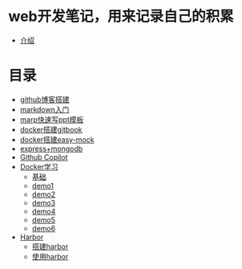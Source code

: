 # web开发笔记，用来记录自己的积累
* [介绍](README.md)

# 目录
* [github博客搭建](github_blog/readme.md)
* [markdown入门](markdown/README.md)
* [marp快速写ppt模板](marp/README.md)
* [docker搭建gitbook](gitbook/index.md)
* [docker搭建easy-mock](dockerEasyMock/README.md)
* [express+mongodb](expressMongodb/index.md)
* [Github Copilot](GithubCopilot/index.md)
* [Docker学习]()
    * [基础](dockerLearn/lession1.md)
    * [demo1](dockerLearn/demo1.md)
    * [demo2](dockerLearn/demo2.md)
    * [demo3](dockerLearn/demo3.md)
    * [demo4](dockerLearn/demo4.md)
    * [demo5](dockerLearn/demo5.md)
    * [demo6](dockerLearn/demo6.md)
* [Harbor]()
    * [搭建harbor](harbor/README.md) 
    * [使用harbor](harbor/use.md)




